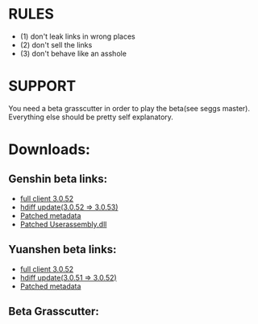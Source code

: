 # RULES
* (1) don't leak links in wrong places
* (2) don't sell the links
* (3) don't behave like an asshole
# SUPPORT
You need a beta grasscutter in order to play the beta(see seggs master). Everything else should be pretty self explanatory.
# Downloads:
## Genshin beta links:
* [full client 3.0.52](https://autopatchhkbeta.yuanshen.com/client_app/download/beta_pc/20220902122656_FbSSHOqNSf45SJD8/GenshinImpact_3.0.52_beta.zip)
* [hdiff update(3.0.52 => 3.0.53)](https://autopatchhkbeta.yuanshen.com/client_app/beta_update/hk4e_global/34/game_3.0.52_3.0.53_hdiff_FbEqjLW1Unw3S6DK.zip)
* [Patched metadata](https://anonfiles.com/L6we6b0cy1/global-metadata_dat)
* [Patched Userassembly.dll](https://anonfiles.com/Gf47N668y5/UserAssembly_dll)
## Yuanshen beta links:
* [full client 3.0.52](https://autopatchcn.yuanshen.com/client_app/download/beta_pc/20220902121620_HTMPbRPgAjit9JC1/YuanShen_3.0.52_beta.zip)
* [hdiff update(3.0.51 => 3.0.52)](https://autopatchcn.yuanshen.com/client_app/beta_update/hk4e_cn/31/game_3.0.51_3.0.52_hdiff_c71vLnGDot9AXYNT.zip)
* [Patched metadata](https://anonfiles.com/M1yf6d04ye/global-metadata_dat)
## Beta Grasscutter:
